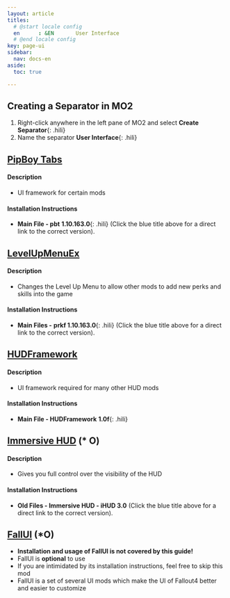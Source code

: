 ```yaml
---
layout: article
titles:
  # @start locale config
  en      : &EN       User Interface
  # @end locale config
key: page-ui
sidebar:
  nav: docs-en
aside:
  toc: true

---
```



## Creating a Separator in MO2
1. Right-click anywhere in the left pane of MO2 and select **Create Separator**{: .hili}
2. Name the separator **User Interface**{: .hili}


## [PipBoy Tabs](https://www.nexusmods.com/fallout4/mods/29568?tab=files&file_id=172069&nmm=1)
#### Description
* UI framework for certain mods

#### Installation Instructions
* **Main File - pbt** **1.10.163.0**{: .hili} (Click the blue title above for a direct link to the correct version).


## [LevelUpMenuEx](https://www.nexusmods.com/fallout4/mods/28822?tab=files&file_id=172070&nmm=1)


#### Description
* Changes the Level Up Menu to allow other mods to add new perks and skills into the game

#### Installation Instructions
* **Main Files -** **prkf 1.10.163.0**{: .hili} (Click the blue title above for a direct link to the correct version).


## [HUDFramework](https://www.nexusmods.com/fallout4/mods/20309)
#### Description
* UI framework required for many other HUD mods

#### Installation Instructions
* **Main File - HUDFramework** **1.0f**{: .hili}


## [Immersive HUD](https://www.nexusmods.com/fallout4/mods/20830?tab=files&file_id=112759&nmm=1) (* O)


#### Description
* Gives you full control over the visibility of the HUD

#### Installation Instructions
* **Old Files - Immersive HUD - iHUD 3.0** (Click the blue title above for a direct link to the correct version).


## [FallUI](https://www.nexusmods.com/fallout4/articles/3041) (*O)
* **Installation and usage of FallUI is not covered by this guide!**
* FallUI is **optional** to use
* If you are intimidated by its installation instructions, feel free to skip this mod
* FallUI is a set of several UI mods which make the UI of Fallout4 better and easier to customize


